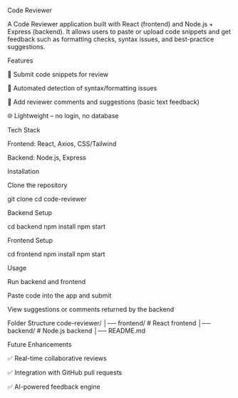 Code Reviewer

A Code Reviewer application built with React (frontend) and Node.js + Express (backend).
It allows users to paste or upload code snippets and get feedback such as formatting checks, syntax issues, and best-practice suggestions.

Features

🚀 Submit code snippets for review

🤖 Automated detection of syntax/formatting issues

👥 Add reviewer comments and suggestions (basic text feedback)

🌐 Lightweight – no login, no database

Tech Stack

Frontend: React, Axios, CSS/Tailwind

Backend: Node.js, Express

Installation

Clone the repository

git clone 
cd code-reviewer


Backend Setup

cd backend
npm install
npm start


Frontend Setup

cd frontend
npm install
npm start

Usage

Run backend and frontend

Paste code into the app and submit

View suggestions or comments returned by the backend

Folder Structure
code-reviewer/
│── frontend/     # React frontend
│── backend/     # Node.js backend
│── README.md

Future Enhancements

✅ Real-time collaborative reviews

✅ Integration with GitHub pull requests

✅ AI-powered feedback engine

